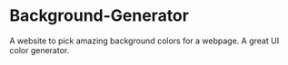 # Background-Generator
A website to pick amazing background colors for a webpage.
A great UI color generator.

